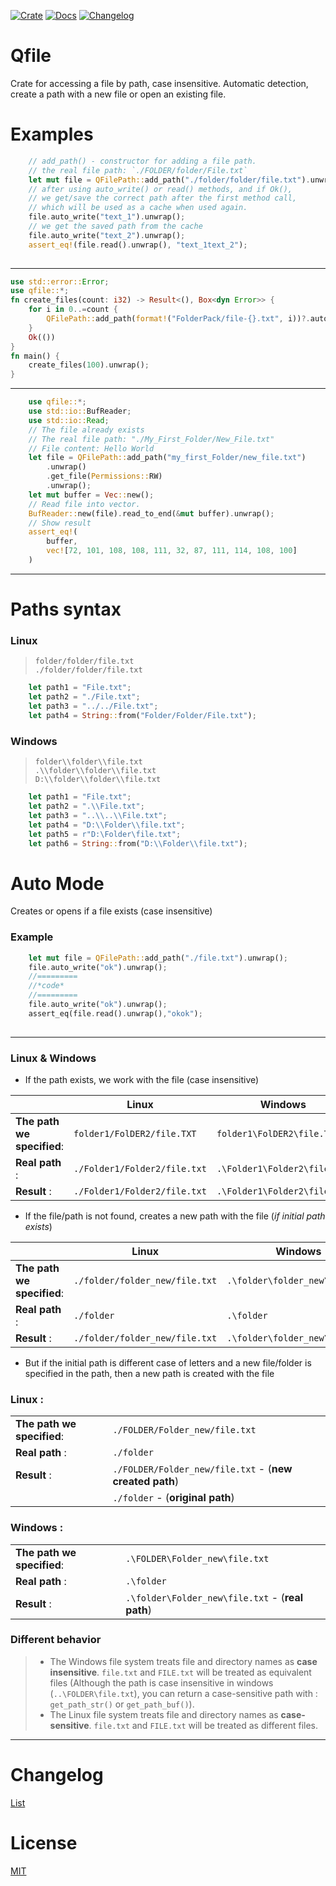 
[![Crate](https://img.shields.io/crates/v/qfile?color=green)](https://crates.io/crates/qfile)
[![Docs](https://img.shields.io/docsrs/qfile)](https://docs.rs/qfile/latest/qfile/)
[![Changelog](https://img.shields.io/badge/changelog-qfile-blue)](https://github.com/m62624/qfile/blob/main/CHANGELOG.md)

 # Qfile

 Crate for accessing a file by path, case insensitive. Automatic detection, create a path with a new file or open an existing file.

 # Examples
```rust
    // add_path() - constructor for adding a file path. 
    // the real file path: `./FOLDER/folder/File.txt`
    let mut file = QFilePath::add_path("./folder/folder/file.txt").unwrap();
    // after using auto_write() or read() methods, and if Ok(),
    // we get/save the correct path after the first method call,
    // which will be used as a cache when used again.
    file.auto_write("text_1").unwrap();
    // we get the saved path from the cache
    file.auto_write("text_2").unwrap();
    assert_eq!(file.read().unwrap(), "text_1text_2");
  
```

---
```rust
use std::error::Error;
use qfile::*;
fn create_files(count: i32) -> Result<(), Box<dyn Error>> {
    for i in 0..=count {
        QFilePath::add_path(format!("FolderPack/file-{}.txt", i))?.auto_write("")?;
    }
    Ok(())
}
fn main() {
    create_files(100).unwrap();
}
```

---
```rust
    use qfile::*;
    use std::io::BufReader;
    use std::io::Read;
    // The file already exists
    // The real file path: "./My_First_Folder/New_File.txt"
    // File content: Hello World
    let file = QFilePath::add_path("my_first_Folder/new_file.txt")
        .unwrap()
        .get_file(Permissions::RW)
        .unwrap();
    let mut buffer = Vec::new();
    // Read file into vector.
    BufReader::new(file).read_to_end(&mut buffer).unwrap();
    // Show result
    assert_eq!(
        buffer,
        vec![72, 101, 108, 108, 111, 32, 87, 111, 114, 108, 100]
    )
```

---

# Paths syntax

### Linux 
  
  > `folder/folder/file.txt`\
  > `./folder/folder/file.txt`

```rust
    let path1 = "File.txt";
    let path2 = "./File.txt";
    let path3 = "../../File.txt";
    let path4 = String::from("Folder/Folder/File.txt");
```

### Windows 
  
  > `folder\\folder\\file.txt`\
  > `.\\folder\\folder\\file.txt`\
  > `D:\\folder\\folder\\file.txt`

```rust
    let path1 = "File.txt";
    let path2 = ".\\File.txt";
    let path3 = "..\\..\\File.txt";
    let path4 = "D:\\Folder\\file.txt";
    let path5 = r"D:\Folder\file.txt";
    let path6 = String::from("D:\\Folder\\file.txt");
```

# Auto Mode

Creates or opens if a file exists (case insensitive)

### Example
```rust
    let mut file = QFilePath::add_path("./file.txt").unwrap();
    file.auto_write("ok").unwrap();
    //=========
    //*code*
    //=========
    file.auto_write("ok").unwrap();
    assert_eq(file.read().unwrap(),"okok");
    
```

---

 ### Linux & Windows

 - If the path exists, we work with the file (case insensitive)

 |                            | Linux                        | Windows                      |
 | -------------------------- | ---------------------------- | ---------------------------- |
 | **The path we specified**: | `folder1/FolDER2/file.TXT`   | `folder1\FolDER2\file.TXT`   |
 | **Real path** :            | `./Folder1/Folder2/file.txt` | `.\Folder1\Folder2\file.txt` |
 | **Result** :               | `./Folder1/Folder2/file.txt` | `.\Folder1\Folder2\file.txt` |

 - If the file/path is not found, creates a new path with the file (*if initial path exists*)

 |                            | Linux                          | Windows                        |
 | -------------------------- | ------------------------------ | ------------------------------ |
 | **The path we specified**: | `./folder/folder_new/file.txt` | `.\folder\folder_new\file.txt` |
 | **Real path** :            | `./folder`                     | `.\folder`                     |
 | **Result** :               | `./folder/folder_new/file.txt` | `.\folder\folder_new\file.txt` |
 
 - But if the initial path is different case of letters and a new file/folder is specified in the path, then a new path is created with the file

 ### Linux :

 |                            |                                                         |
 | -------------------------- | ------------------------------------------------------- |
 | **The path we specified**: | `./FOLDER/Folder_new/file.txt`                          |
 | **Real path** :            | `./folder`                                              |
 | **Result** :               | `./FOLDER/Folder_new/file.txt` - (**new created path**) |
 |                            | `./folder` - (**original path**)                        |

 ### Windows :

 |                            |                                                  |
 | -------------------------- | ------------------------------------------------ |
 | **The path we specified**: | `.\FOLDER\Folder_new\file.txt`                   |
 | **Real path** :            | `.\folder`                                       |
 | **Result** :               | `.\folder\Folder_new\file.txt` - (**real path**) |

 ### Different behavior 

 > * The Windows file system treats file and directory names as **case insensitive**. `file.txt` and `FILE.txt` will be treated as equivalent files (Although the path is case insensitive in windows (`..\FOLDER\file.txt`), you can return a case-sensitive path with : `get_path_str()` or `get_path_buf()`).
 > * The Linux file system treats file and directory names as **case-sensitive**. `file.txt` and `FILE.txt` will be treated as different files.

 ---

 # Changelog
 [List](https://github.com/m62624/qfile/blob/main/CHANGELOG.md)
 # License
 [MIT](https://choosealicense.com/licenses/mit/)
